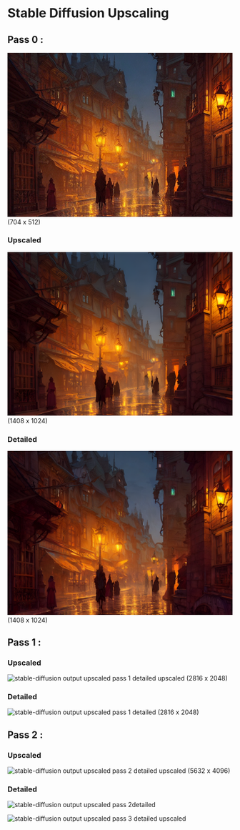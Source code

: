 # Stable Diffusion Upscaling

## Pass 0 : 
![stable-diffusion output](00009.png)
(704 x 512)
### Upscaled
![stable-diffusion output upscaled pass 0](00009u.png)
(1408 x 1024)
### Detailed
![stable-diffusion output upscaled pass 0 detailed](00009ud.png)
(1408 x 1024)
## Pass 1 :
### Upscaled
![stable-diffusion output upscaled pass 1 detailed upscaled](00009udu.png)
(2816 x 2048)
### Detailed
![stable-diffusion output upscaled pass 1 detailed](00009udud.png)
(2816 x 2048)

## Pass 2 : 
### Upscaled
![stable-diffusion output upscaled pass 2 detailed upscaled](00009ududu.png)
(5632 x 4096)
### Detailed
![stable-diffusion output upscaled pass 2detailed](00009ududud.png)

![stable-diffusion output upscaled pass 3 detailed upscaled](00009udududu.png)
